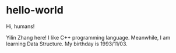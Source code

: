 # hello-world

Hi, humans!

Yilin Zhang here! I like C++ programming language.
Meanwhile, I am learning Data Structure.
My birthday is 1993/11/03.
